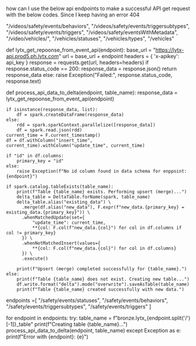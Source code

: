 
how can I use the below api endpoints to make a successful API get request with the below codes. Since I keep having an error 404

"/videos/safety/events/behaviors",
    "/videos/safety/events/triggersubtypes",
    "/videos/safety/events/triggers",
    "/videos/safety/eventsWithMetadata",
    "/video/vehicles/",
    "/vehicles/statuses",
    "/vehicles/types",
    "/vehicles"


def lytx_get_repoonse_from_event_api(endpoint):
    base_url = "https://lytx-api.prod5.ph.lytx.com"
    url = base_url + endpoint
    headers = {
        'x-apikey': api_key
    }
    response = requests.get(url, headers=headers)
    if response.status_code == 200:
        response_data = response.json()
        return response_data
    else:
        raise Exception("Failed:", response.status_code, response.text)


def process_api_data_to_delta(endpoint, table_name):
    response_data = lytx_get_repoonse_from_event_api(endpoint)

    if isinstance(response_data, list):
        df = spark.createDataFrame(response_data) 
    else:
        rdd = spark.sparkContext.parallelize([response_data])
        df = spark.read.json(rdd)
    current_time = F.current_timestamp()
    df = df.withColumn("insert_time", current_time).withColumn("update_time", current_time)

    if "id" in df.columns:
        primary_key = "id"
    else:
        raise Exception(f"No id column found in data schema for enppoint: {endpoint}")

    if spark.catalog.tableExists(table_name):
        print(f"Table {table_name} exists. Performing upsert (merge)...")
        delta_table = DeltaTable.forName(spark, table_name) 
        delta_table.alias("existing_data") \
          .merge(df.alias("new_data"), F.expr(f"new_data.{primary_key} = existing_data.{primary_key}")) \
          .whenMatchedUpdate(set={
              "update_time": current_time, 
              **{col: F.col(f"new_data.{col}") for col in df.columns if col != primary_key}
          }) \
          .whenNotMatchedInsert(values={
              **{col: F.col(f"new_data.{col}") for col in df.columns}
          }) \
          .execute()

        print(f"Upsert (merge) completed successfully for {table_name}.")
    else:
        print(f"Table {table_name} does not exist. Creating new table...")
        df.write.format("delta").mode("overwrite").saveAsTable(table_name)
        print(f"Table {table_name} created successfully with new data.")



endpoints =[
    "/safety/events/statuses",
    "/safety/events/behaviors",
    "/safety/events/triggersubtypes",
    "/safety/events/triggers"
]

for endpoint in endpoints:
    try:
        table_name = f"bronze.lytx_{endpoint.split('/')[-1]}_table"
        print(f"Creating table {table_name}...")
        process_api_data_to_delta(endpoint, table_name)
    except Exception as e:
        print(f"Error with {endpoint}: {e}")
